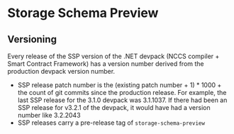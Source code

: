 # Storage Schema Preview

## Versioning

Every release of the SSP version of the .NET devpack (NCCS compiler + Smart Contract Framework) has a version
number derived from the production devpack version number.

* SSP release patch number is the (existing patch number + 1) * 1000 + the count of git commits since
  the production release. For example, the last SSP release for the 3.1.0 devpack was 3.1.1037. 
  If there had been an SSP release for v3.2.1 of the devpack, it would have had a version number like
  3.2.2043
* SSP releases carry a pre-release tag of `storage-schema-preview`
